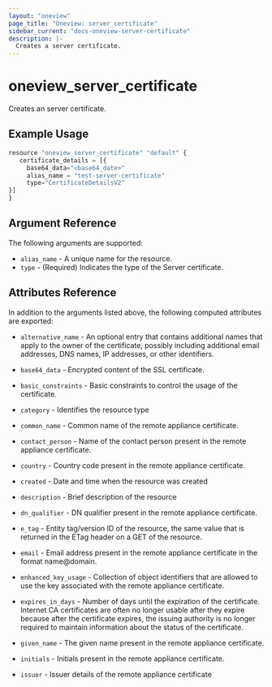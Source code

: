 ```yaml
---
layout: "oneview"
page_title: "Oneview: server_certificate"
sidebar_current: "docs-oneview-server-certificate"
description: |-
  Creates a server certificate.
---
```


# oneview\_server\_certificate

Creates an server certificate.

## Example Usage

```js
resource "oneview_server_certificate" "default" {
   certificate_details = [{
     base64_data="<base64_date>"
     alias_name = "test-server-certificate"
     type="CertificateDetailsV2"
}]
}
```

## Argument Reference

The following arguments are supported: 

* `alias_name` - A unique name for the resource.
* `type` - (Required) Indicates the type of the Server certificate.

## Attributes Reference

In addition to the arguments listed above, the following computed attributes are exported:

* `alternative_name` -  An optional entry that contains additional names that apply to the owner of the certificate, possibly including additional email addresses, DNS names, IP addresses, or other identifiers.

* `base64_data` -  Encrypted content of the SSL certificate.

* `basic_constraints` - Basic constraints to control the usage of the certificate.

* `category` -  Identifies the resource type

* `common_name` - Common name of the remote appliance certificate.

* `contact_person` - Name of the contact person present in the remote appliance certificate.

* `country` -  Country code present in the remote appliance certificate.

* `created` - Date and time when the resource was created

* `description` - Brief description of the resource

* `dn_qualifier` - DN qualifier present in the remote appliance certificate.

* `e_tag` -  Entity tag/version ID of the resource, the same value that is returned in the ETag header on a GET of the resource.

* `email` - Email address present in the remote appliance certificate in the format name@domain.

* `enhanced_key_usage` - Collection of object identifiers that are allowed to use the key associated with the remote appliance certificate.

* `expires_in_days` -  Number of days until the expiration of the certificate. Internet CA certificates are often no longer usable after they expire because after the certificate expires, the issuing authority is no longer required to maintain information about the status of the certificate.

* `given_name` -  The given name present in the remote appliance certificate.

* `initials` - Initials present in the remote appliance certificate.

* `issuer` -  Issuer details of the remote appliance certificate
